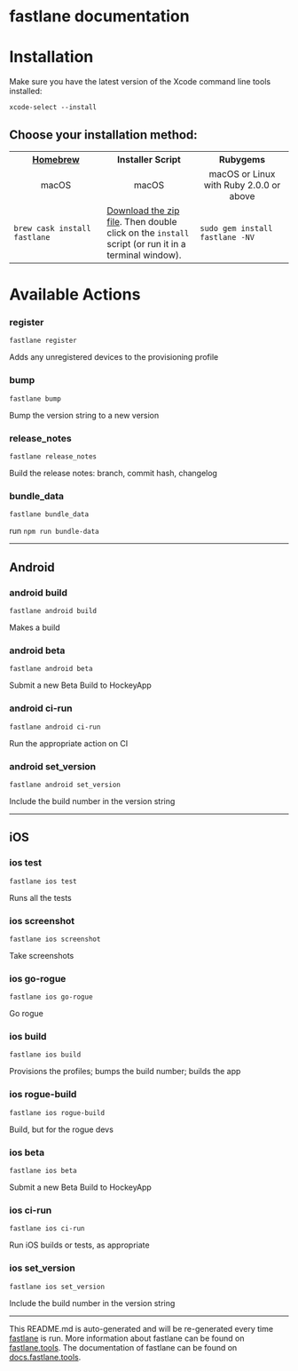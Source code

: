 fastlane documentation
================
# Installation

Make sure you have the latest version of the Xcode command line tools installed:

```
xcode-select --install
```

## Choose your installation method:

<table width="100%" >
<tr>
<th width="33%"><a href="http://brew.sh">Homebrew</a></td>
<th width="33%">Installer Script</td>
<th width="33%">Rubygems</td>
</tr>
<tr>
<td width="33%" align="center">macOS</td>
<td width="33%" align="center">macOS</td>
<td width="33%" align="center">macOS or Linux with Ruby 2.0.0 or above</td>
</tr>
<tr>
<td width="33%"><code>brew cask install fastlane</code></td>
<td width="33%"><a href="https://download.fastlane.tools">Download the zip file</a>. Then double click on the <code>install</code> script (or run it in a terminal window).</td>
<td width="33%"><code>sudo gem install fastlane -NV</code></td>
</tr>
</table>

# Available Actions
### register
```
fastlane register
```
Adds any unregistered devices to the provisioning profile
### bump
```
fastlane bump
```
Bump the version string to a new version
### release_notes
```
fastlane release_notes
```
Build the release notes: branch, commit hash, changelog
### bundle_data
```
fastlane bundle_data
```
run `npm run bundle-data`

----

## Android
### android build
```
fastlane android build
```
Makes a build
### android beta
```
fastlane android beta
```
Submit a new Beta Build to HockeyApp
### android ci-run
```
fastlane android ci-run
```
Run the appropriate action on CI
### android set_version
```
fastlane android set_version
```
Include the build number in the version string

----

## iOS
### ios test
```
fastlane ios test
```
Runs all the tests
### ios screenshot
```
fastlane ios screenshot
```
Take screenshots
### ios go-rogue
```
fastlane ios go-rogue
```
Go rogue
### ios build
```
fastlane ios build
```
Provisions the profiles; bumps the build number; builds the app
### ios rogue-build
```
fastlane ios rogue-build
```
Build, but for the rogue devs
### ios beta
```
fastlane ios beta
```
Submit a new Beta Build to HockeyApp
### ios ci-run
```
fastlane ios ci-run
```
Run iOS builds or tests, as appropriate
### ios set_version
```
fastlane ios set_version
```
Include the build number in the version string

----

This README.md is auto-generated and will be re-generated every time [fastlane](https://fastlane.tools) is run.
More information about fastlane can be found on [fastlane.tools](https://fastlane.tools).
The documentation of fastlane can be found on [docs.fastlane.tools](https://docs.fastlane.tools).
